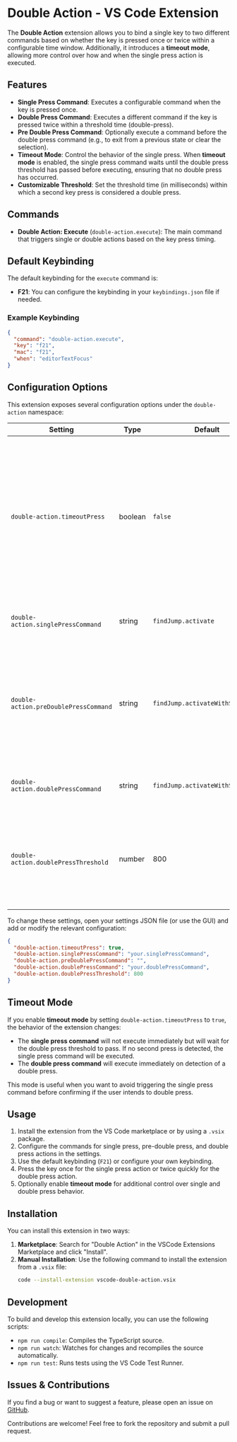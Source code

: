 # Double Action - VS Code Extension

The **Double Action** extension allows you to bind a single key to two different commands based on whether the key is pressed once or twice within a configurable time window. Additionally, it introduces a **timeout mode**, allowing more control over how and when the single press action is executed.

## Features

- **Single Press Command**: Executes a configurable command when the key is pressed once.
- **Double Press Command**: Executes a different command if the key is pressed twice within a threshold time (double-press).
- **Pre Double Press Command**: Optionally execute a command before the double press command (e.g., to exit from a previous state or clear the selection).
- **Timeout Mode**: Control the behavior of the single press. When **timeout mode** is enabled, the single press command waits until the double press threshold has passed before executing, ensuring that no double press has occurred.
- **Customizable Threshold**: Set the threshold time (in milliseconds) within which a second key press is considered a double press.

## Commands

- **Double Action: Execute** (`double-action.execute`): The main command that triggers single or double actions based on the key press timing.

## Default Keybinding

The default keybinding for the `execute` command is:

- **F21**: You can configure the keybinding in your `keybindings.json` file if needed.

### Example Keybinding

```json
{
  "command": "double-action.execute",
  "key": "f21",
  "mac": "f21",
  "when": "editorTextFocus"
}
```

## Configuration Options

This extension exposes several configuration options under the `double-action` namespace:

| Setting                           | Type    | Default                       | Description |
|------------------------------------|---------|-------------------------------|-------------|
| `double-action.timeoutPress`       | boolean | `false`                       | If `true`, the single press command will wait for the double press threshold to pass before executing. This ensures the single press action is only executed if no double press occurs. |
| `double-action.singlePressCommand` | string  | `findJump.activate`            | The command to execute on a single key press. |
| `double-action.preDoublePressCommand` | string | `findJump.activateWithSelection` | Command to execute before the double press action, useful for clearing previous states. Set to an empty string if not needed. |
| `double-action.doublePressCommand` | string  | `findJump.activateWithSelection`| The command to execute on a double key press. |
| `double-action.doublePressThreshold`| number | 800                           | The time in milliseconds to consider a key double pressed. After this time, it resets the internal state. |

To change these settings, open your settings JSON file (or use the GUI) and add or modify the relevant configuration:

```json
{
  "double-action.timeoutPress": true,
  "double-action.singlePressCommand": "your.singlePressCommand",
  "double-action.preDoublePressCommand": "",
  "double-action.doublePressCommand": "your.doublePressCommand",
  "double-action.doublePressThreshold": 800
}
```

## Timeout Mode

If you enable **timeout mode** by setting `double-action.timeoutPress` to `true`, the behavior of the extension changes:

- The **single press command** will not execute immediately but will wait for the double press threshold to pass. If no second press is detected, the single press command will be executed.
- The **double press command** will execute immediately on detection of a double press.

This mode is useful when you want to avoid triggering the single press command before confirming if the user intends to double press.

## Usage

1. Install the extension from the VS Code marketplace or by using a `.vsix` package.
2. Configure the commands for single press, pre-double press, and double press actions in the settings.
3. Use the default keybinding (`F21`) or configure your own keybinding.
4. Press the key once for the single press action or twice quickly for the double press action.
5. Optionally enable **timeout mode** for additional control over single and double press behavior.

## Installation

You can install this extension in two ways:

1. **Marketplace**: Search for "Double Action" in the VSCode Extensions Marketplace and click "Install".
2. **Manual Installation**: Use the following command to install the extension from a `.vsix` file:
    ```bash
    code --install-extension vscode-double-action.vsix
    ```

## Development

To build and develop this extension locally, you can use the following scripts:

- `npm run compile`: Compiles the TypeScript source.
- `npm run watch`: Watches for changes and recompiles the source automatically.
- `npm run test`: Runs tests using the VS Code Test Runner.

## Issues & Contributions

If you find a bug or want to suggest a feature, please open an issue on [GitHub](https://github.com/Logonz/vscode-double-action/issues).

Contributions are welcome! Feel free to fork the repository and submit a pull request.
